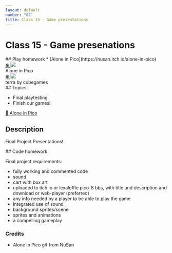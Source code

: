 ```yaml
---
layout: default
number: "02"
title: Class 15 - Game presentations
---
```


# Class 15 - Game presenations

<div class="emulation" markdown="1">
## Play homework
* [Alone in Pico](https://nusan.itch.io/alone-in-pico)
</div>

<div class="img" markdown="1">
<span class="imgRef"><a href="https://nusan.itch.io/alone-in-pico"> &#x274B; </a></span>
<img src="{{ site.baseurl }}/assets/img/alone.gif">
<figcaption>Alone in Pico</figcaption>
</div>

<div class="img2" markdown="1">
<span class="imgRef"><a href="https://cubeegames.itch.io/terra-a-terraria-demake"> &#x274B; </a></span>
<img src="{{ site.baseurl }}/assets/img/terra.gif">
  <figcaption>terra by cubegames</figcaption>
</div>

<div class="themes" markdown="1">
## Topics

* Final playtesting
* Finish our games!

</div>

<div class="description" markdown="1">
<div class="summaries" markdown="1"><a target="" href="https://nusan.itch.io/alone-in-pico"> 🧟 Alone in Pico</a>
</div>

## Description

Final Project Presentations!


</div>

<div class="readings" markdown="1">
## Code homework

Final project requirements:

* fully working and commented code
* sound
* cart with box art 
* uploaded to itch.io or lexaloffle pico-8 bbs, with title and description and download or web-player (preferred)
* any info needed by a player to be able to play the game
* integrated use of sound
* background sprites/scene
* sprites and animations
* a compelling gameplay

### Credits

* Alone in Pico gif from NuSan

</div>

